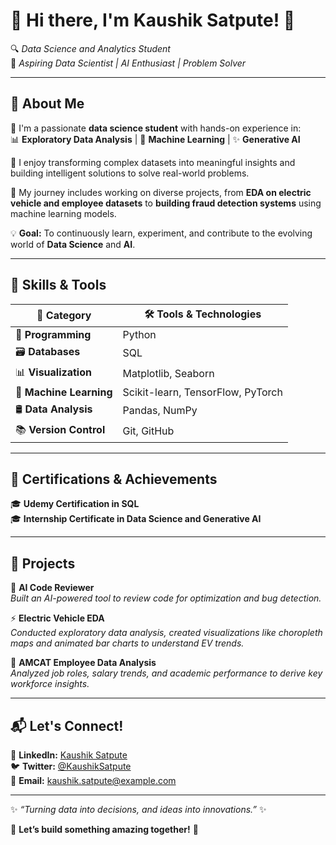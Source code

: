 # 🎯 **Hi there, I'm Kaushik Satpute!** 👋

🔍 *Data Science and Analytics Student*\
🚀 *Aspiring Data Scientist | AI Enthusiast | Problem Solver*

---

## 🧠 **About Me**

📘 I'm a passionate **data science student** with hands-on experience in:\
📊 **Exploratory Data Analysis** | 🧩 **Machine Learning** | ✨ **Generative AI**

🔎 I enjoy transforming complex datasets into meaningful insights and building intelligent solutions to solve real-world problems.

🔧 My journey includes working on diverse projects, from **EDA on electric vehicle and employee datasets** to **building fraud detection systems** using machine learning models.

💡 **Goal:** To continuously learn, experiment, and contribute to the evolving world of **Data Science** and **AI**.

---

## 🚀 **Skills & Tools**

| 🚀 **Category**         | 🛠️ **Tools & Technologies**      |
| ----------------------- | --------------------------------- |
| 🐍 **Programming**      | Python                            |
| 🗃️ **Databases**       | SQL                               |
| 📊 **Visualization**    | Matplotlib, Seaborn               |
| 🤖 **Machine Learning** | Scikit-learn, TensorFlow, PyTorch |
| 🛢️ **Data Analysis**   | Pandas, NumPy                     |
| 📚 **Version Control**  | Git, GitHub                       |

---

## 📜 **Certifications & Achievements**

🎓 **Udemy Certification in SQL**\
🎓 **Internship Certificate in Data Science and Generative AI**

---

## 📂 **Projects**

🔧 **AI Code Reviewer**\
*Built an AI-powered tool to review code for optimization and bug detection.*

⚡ **Electric Vehicle EDA**\
*Conducted exploratory data analysis, created visualizations like choropleth maps and animated bar charts to understand EV trends.*

👥 **AMCAT Employee Data Analysis**\
*Analyzed job roles, salary trends, and academic performance to derive key workforce insights.*

---

## 📬 **Let's Connect!**

📩 **LinkedIn:** [Kaushik Satpute](https://www.linkedin.com/in/kaushik-satpute)\
🐦 **Twitter:** [@KaushikSatpute](https://twitter.com/KaushikSatpute)\
📧 **Email:** [kaushik.satpute@example.com](mailto\:kaushik.satpute@example.com)

---

✨ *“Turning data into decisions, and ideas into innovations.”* ✨

🚀 **Let’s build something amazing together!** 🚀

